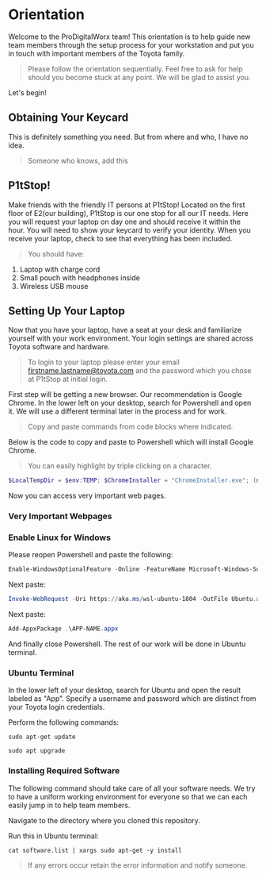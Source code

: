 # Orientation
Welcome to the ProDigitalWorx team!  This orientation is to help guide new team members through the setup process for your workstation and put you in touch with important members of the Toyota family.  

>Please follow the orientation sequentially.  Feel free to ask for help should you become stuck at any point.  We will be glad to assist you.  

Let's begin!

## Obtaining Your Keycard
This is definitely something you need.  But from where and who, I have no idea.
>Someone who knows, add this

## P1tStop!
Make friends with the friendly IT persons at P1tStop!  Located on the first floor of E2(our building), P1tStop is our one stop for all our IT needs.  Here you will request your laptop on day one and should receive it within the hour.  You will need to show your keycard to verify your identity.  When you receive your laptop, check to see that everything has been included.

>You should have:
1. Laptop with charge cord
2. Small pouch with headphones inside
3. Wireless USB mouse

## Setting Up Your Laptop
Now that you have your laptop, have a seat at your desk and familiarize yourself with your work environment.  Your login settings are shared across Toyota software and hardware.  

>To login to your laptop please enter your email firstname.lastname@toyota.com and the password which you chose at P1tStop at initial login.

First step will be getting a new browser.  Our recommendation is Google Chrome.  In the lower left on your desktop, search for Powershell and open it.  We will use a different terminal later in the process and for work.  

>Copy and paste commands from code blocks where indicated.  

Below is the code to copy and paste to Powershell which will install Google Chrome.
>You can easily highlight by triple clicking on a character.
```powershell
$LocalTempDir = $env:TEMP; $ChromeInstaller = "ChromeInstaller.exe"; (new-object    System.Net.WebClient).DownloadFile('http://dl.google.com/chrome/install/375.126/chrome_installer.exe', "$LocalTempDir\$ChromeInstaller"); & "$LocalTempDir\$ChromeInstaller" /silent /install; $Process2Monitor =  "ChromeInstaller"; Do { $ProcessesFound = Get-Process | ?{$Process2Monitor -contains $_.Name} | Select-Object -ExpandProperty Name; If ($ProcessesFound) { "Still running: $($ProcessesFound -join ', ')" | Write-Host; Start-Sleep -Seconds 2 } else { rm "$LocalTempDir\$ChromeInstaller" -ErrorAction SilentlyContinue -Verbose } } Until (!$ProcessesFound)
```
Now you can access very important web pages.
### Very Important Webpages

### Enable Linux for Windows
Please reopen Powershell and paste the following:
```powershell
Enable-WindowsOptionalFeature -Online -FeatureName Microsoft-Windows-Subsystem-Linux
```
Next paste:
```powershell
Invoke-WebRequest -Uri https://aka.ms/wsl-ubuntu-1804 -OutFile Ubuntu.appx -UseBasicParsing
```
Next paste:
```powershell
Add-AppxPackage .\APP-NAME.appx
```
And finally close Powershell.  The rest of our work will be done in Ubuntu terminal.

### Ubuntu Terminal
In the lower left of your desktop, search for Ubuntu and open the result labeled as "App".
Specify a username and password which are distinct from your Toyota login credentials.

Perform the following commands:
```ubuntu
sudo apt-get update
```
```ubuntu
sudo apt upgrade
```

### Installing Required Software
The following command should take care of all your software needs.  We try to have a uniform working environment for everyone so that we can each easily jump in to help team members.

Navigate to the directory where you cloned this repository.

Run this in Ubuntu terminal:
```ubuntu
cat software.list | xargs sudo apt-get -y install
```
>If any errors occur retain the error information and notify someone.